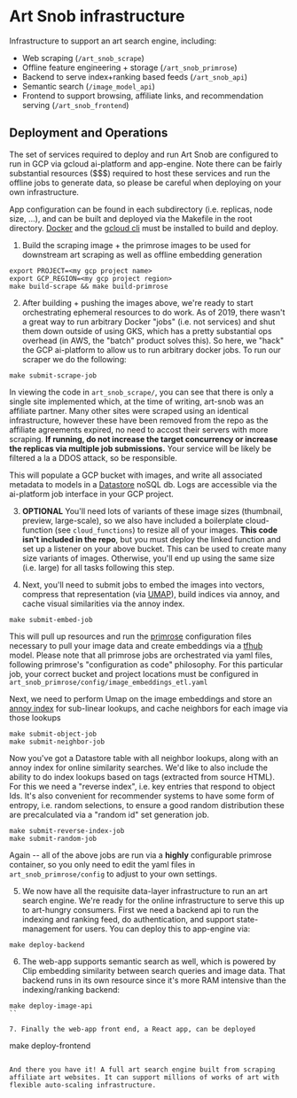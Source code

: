 # Art Snob infrastructure

Infrastructure to support an art search engine, including:
* Web scraping (`/art_snob_scrape`)
* Offline feature engineering + storage (`/art_snob_primrose`)
* Backend to serve index+ranking based feeds (`/art_snob_api`)
* Semantic search (`/image_model_api`)
* Frontend to support browsing, affiliate links, and recommendation serving  (`/art_snob_frontend`)

## Deployment and Operations

The set of services required to deploy and run Art Snob are configured to run in GCP via gcloud ai-platform and app-engine. Note there can be fairly substantial resources ($$$) required to host these services and run the offline jobs to generate data, so please be careful when deploying on your own infrastructure.

App configuration can be found in each subdirectory (i.e. replicas, node size, ...), and can be built and deployed via the Makefile in the root directory. [Docker](https://docs.docker.com/engine/install/) and the [gcloud cli](https://cloud.google.com/sdk/docs/install) must be installed to build and deploy.

1. Build the scraping image + the primrose images to be used for downstream art scraping as well as offline embedding generation
```
export PROJECT=<my gcp project name>
export GCP_REGION=<my gcp project region>
make build-scrape && make build-primrose 
```

2. After building + pushing the images above, we're ready to start orchestrating ephemeral resources to do work. As of 2019, there wasn't a great way to run arbitrary Docker "jobs" (i.e. not services) and shut them down outside of using GKS, which has a pretty substantial ops overhead (in AWS, the "batch" product solves this). So here, we "hack" the GCP ai-platform to allow us to run arbitrary docker jobs. To run our scraper we do the following: 
```
make submit-scrape-job
```

In viewing the code in `art_snob_scrape/`, you can see that there is only a single site implemented which, at the time of writing, art-snob was an affiliate partner. Many other sites were scraped using an identical infrastructure, however these have been removed from the repo as the affiliate agreements expired, no need to accost their servers with more scraping. **If running, do not increase the target concurrency or increase the replicas via multiple job submissions.** Your service will be likely be filtered a la a DDOS attack, so be responsible. 

This will populate a GCP bucket with images, and write all associated metadata to models in a [Datastore](https://cloud.google.com/datastore) noSQL db. Logs are accessible via the ai-platform job interface in your GCP project. 

3. **OPTIONAL** You'll need lots of variants of these image sizes (thumbnail, preview, large-scale), so we also have included a boilerplate cloud-function (see `cloud_functions`) to resize all of your images. **This code isn't included in the repo**, but you must deploy the linked function and set up a listener on your above bucket. This can be used to create many size variants of images. Otherwise, you'll end up using the same size (i.e. large) for all tasks following this step. 

4. Next, you'll need to submit jobs to embed the images into vectors, compress that representation (via [UMAP](https://umap-learn.readthedocs.io/en/latest/)), build indices via annoy, and cache visual similarities via the annoy index.

```
make submit-embed-job
```

This will pull up resources and run the [primrose](https://github.com/ww-tech/primrose) configuration files necessary to pull your image data and create embeddings via a [tfhub](https://tfhub.dev/) model. Please note that all primrose jobs are orchestrated via yaml files, following primrose's
"configuration as code" philosophy. For this particular job, your correct bucket and project locations must be configured in `art_snob_primrose/config/image_embeddings_etl.yaml`

Next, we need to perform Umap on the image embeddings and store an [annoy index](https://github.com/spotify/annoy) for sub-linear lookups, and cache neighbors for each image via those lookups 
```
make submit-object-job
make submit-neighbor-job
```

Now you've got a Datastore table with all neighbor lookups, along with an annoy index for online similarity searches. We'd like to also include the ability to do index lookups based on tags (extracted from source HTML). For this we need a "reverse index", i.e. key entries that respond to object Ids. It's also convenient for recommender systems to have some form of entropy, i.e. random selections, to ensure a good random distribution these are precalculated via a "random id" set generation job.

```
make submit-reverse-index-job
make submit-random-job
```
Again -- all of the above jobs are run via a **highly** configurable primrose container, so you only need to edit the yaml files in `art_snob_primrose/config` to adjust to your own settings. 

5. We now have all the requisite data-layer infrastructure to run an art search engine. We're ready for the online infrastructure to serve this up to art-hungry consumers. First we need a backend api to run the indexing and ranking feed, do authentication, and support state-management for users. You can deploy this to app-engine via:

```
make deploy-backend
```

6. The web-app supports semantic search as well, which is powered by Clip embedding similarity between search queries and image data. That backend runs in its own resource since it's more RAM intensive than the indexing/ranking backend:

```
make deploy-image-api
``

7. Finally the web-app front end, a React app, can be deployed
```
make deploy-frontend 
```

And there you have it! A full art search engine built from scraping affiliate art websites. It can support millions of works of art with flexible auto-scaling infrastructure.